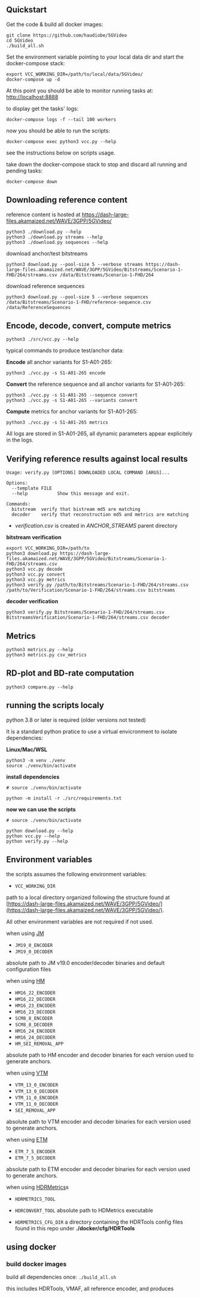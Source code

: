 
## Quickstart

Get the code & build all docker images:
```
git clone https://github.com/haudiobe/5GVideo
cd 5GVideo
./build_all.sh
```

Set the environment variable pointing to your local data dir and start the docker-compose stack:
```
export VCC_WORKING_DIR=/path/to/local/data/5GVideo/
docker-compose up -d
```

At this point you should be able to monitor running tasks at:
[http://localhost:8888](http://localhost:8888)

to display get the tasks' logs:
```
docker-compose logs -f --tail 100 workers
```

now you should be able to run the scripts:
```
docker-compose exec python3 vcc.py --help
```
see the instructions below on scripts usage.



take down the docker-compose stack to stop and discard all running and pending tasks:
```
docker-compose down
```



## Downloading reference content

reference content is hosted at https://dash-large-files.akamaized.net/WAVE/3GPP/5GVideo/

```
python3 ./download.py --help
python3 ./download.py streams --help
python3 ./download.py sequences --help
```

download anchor/test bitstreams
```
python3 download.py --pool-size 5 --verbose streams https://dash-large-files.akamaized.net/WAVE/3GPP/5GVideo/Bitstreams/Scenario-1-FHD/264/streams.csv /data/Bitstreams/Scenario-1-FHD/264
```

download reference sequences
```
python3 download.py --pool-size 5 --verbose sequences /data/Bitstreams/Scenario-1-FHD/reference-sequence.csv /data/ReferenceSequences
```


## Encode, decode, convert, compute metrics

```
python3 ./src/vcc.py --help
```

typical commands to produce test/anchor data:

**Encode** all anchor variants for S1-A01-265:
```
python3 ./vcc.py -s S1-A01-265 encode
```

**Convert** the reference sequence and all anchor variants for S1-A01-265:
```
python3 ./vcc.py -s S1-A01-265 --sequence convert
python3 ./vcc.py -s S1-A01-265 --variants convert
```

**Compute** metrics for anchor variants for S1-A01-265:
```
python3 ./vcc.py -s S1-A01-265 metrics
```

All logs are stored in S1-A01-265, all dynamic parameters appear explicitely in the logs.


## Verifying reference results against local results

```
Usage: verify.py [OPTIONS] DOWNLOADED LOCAL COMMAND [ARGS]...

Options:
  --template FILE
  --help           Show this message and exit.

Commands:
  bitstream  verify that bistream md5 are matching
  decoder    verify that reconstruction md5 and metrics are matching
```
- *verification.csv* is created in *ANCHOR_STREAMS* parent directory


**bitstream verification**
```
export VCC_WORKING_DIR=/path/to
python3 download.py https://dash-large-files.akamaized.net/WAVE/3GPP/5GVideo/Bitstreams/Scenario-1-FHD/264/streams.csv
python3 vcc.py decode
python3 vcc.py convert
python3 vcc.py metrics
python3 verify.py /path/to/Bitstreams/Scenario-1-FHD/264/streams.csv /path/to/Verification/Scenario-1-FHD/264/streams.csv bitstreams
```

**decoder verification**
```
python3 verify.py Bitstreams/Scenario-1-FHD/264/streams.csv BitstreamsVerification/Scenario-1-FHD/264/streams.csv decoder
```

## Metrics

```
python3 metrics.py --help
python3 metrics.py csv_metrics
```


## RD-plot and BD-rate computation

```
python3 compare.py --help
```


## running the scripts localy

python 3.8 or later is required (older versions not tested)

It is a standard python pratice to use a virtual envicronment to isolate dependencies:


**Linux/Mac/WSL**
```
python3 -m venv ./venv
source ./venv/bin/activate
```

**install dependencies** 
```
# source ./venv/bin/activate

python -m install -r ./src/requirements.txt
```

**now we can use the scripts** 
```
# source ./venv/bin/activate

python download.py --help
python vcc.py --help
python verify.py --help
```


## Environment variables

the scripts assumes the following environment variables:

- `VCC_WORKING_DIR` 

path to a local directory organized following the structure found at [https://dash-large-files.akamaized.net/WAVE/3GPP/5GVideo/](https://dash-large-files.akamaized.net/WAVE/3GPP/5GVideo/).


All other environment variables are not required if not used.

when using [JM]()
- `JM19_0_ENCODER`
- `JM19_0_DECODER`

absolute path to JM v19.0 encoder/decoder binaries and default configuration files

when using [HM]()
- `HM16_22_ENCODER` 
- `HM16_22_DECODER`
- `HM16_23_ENCODER`
- `HM16_23_DECODER`
- `SCM8_8_ENCODER`
- `SCM8_8_DECODER`
- `HM16_24_ENCODER`
- `HM16_24_DECODER`
- `HM_SEI_REMOVAL_APP`

absolute path to HM encoder and decoder binaries for each version used to generate anchors.



when using [VTM]()
- `VTM_13_0_ENCODER`
- `VTM_13_0_DECODER`
- `VTM_11_0_ENCODER`
- `VTM_11_0_DECODER`
- `SEI_REMOVAL_APP`

absolute path to VTM encoder and decoder binaries for each version used to generate anchors.


when using [ETM]()
- `ETM_7_5_ENCODER`
- `ETM_7_5_DECODER`

absolute path to ETM encoder and decoder binaries for each version used to generate anchors.


when using [HDRMetrics]()s
- `HDRMETRICS_TOOL`
- `HDRCONVERT_TOOL`
absolute path to HDMetrics executable

- `HDRMETRICS_CFG_DIR`
a directory containing the HDRTools config files found in this repo under **./docker/cfg/HDRTools**




## using docker

### build docker images

build all dependencies once:
`./build_all.sh`

this includes HDRTools, VMAF, all reference encoder, and produces 
